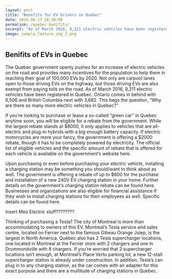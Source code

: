 ```yaml
---
layout: post
title: "Benefits for EV Drivers in Quebec"
date: 2016-06-17 16:30:00
permalink: /quebec-benifits/
excerpt: "As of March 2016, 9,211 electric vehicles have been registered in Quebec. Ontario comes in behind with 6,506 and British Columbia next with 3,682. This begs the question, “Why are there so many more electric vehicles in Quebec?"
image: sample_feature_img_2.png
---
```


## Benifits of EVs in Quebec

The Quebec government openly pushes for an increase of electric vehicles on the road and provides many incentives for the population to help them in reaching their goal of 100,000 EVs by 2020. Not only are carpool lanes open to those driving EVs on the highway, but those driving EVs are also exempt from paying tolls on the road. As of March 2016, 9,211 electric vehicles have been registered in Quebec. Ontario comes in behind with 6,506 and British Columbia next with 3,682. This begs the question, “Why are there so many more electric vehicles in Quebec?”

If you’re looking to purchase or lease a so-called “green car” in Quebec anytime soon, you will be eligible for a rebate from the government. While the largest rebate stands at $8000, it only applies to vehicles that are all-electric and plug-in hybrids with a big enough battery capacity. If electric motorcycles are more your fancy, the government is offering a $2000 rebate, though it has to be completely powered by electricity. The official list of eligible vehicles and the specific amount of rebate that is offered for each vehicle is available on the government’s website here.

Upon purchasing or even before purchasing your electric vehicle, installing a charging station may be something you should/want to think about as well. The government is offering a rebate of up to $600 for the purchase and installation of a new 240V EV charging station in your home. Further details on the government’s charging station rebate can be found here. Businesses and organizations are also eligible for financial assistance if they wish to install charging stations for their employees as well. Specific details can be found here.

Insert Meo Electric stuff????????


Thinking of purchasing a Tesla? The city of Montreal is more than accommodating to owners of this EV. Montreal’s Tesla service and sales centre, located on Ferrier next to the famous Gibeau Orange Julep, is the largest in North America. Quebec also has 2 Tesla supercharger locations, one located in Montreal at the Ferrier store with 2 chargers and one in Drummondville with 8 chargers. If you’re worried that 2 supercharger locations isn’t enough, at Montreal’s Place Vertu parking lot, a new 12-stall supercharger station is already under construction. In addition, Tesla’s can plug in to any charging station, as the car comes with an adapter for this exact purpose and there are a multitude of charging stations in Quebec.

